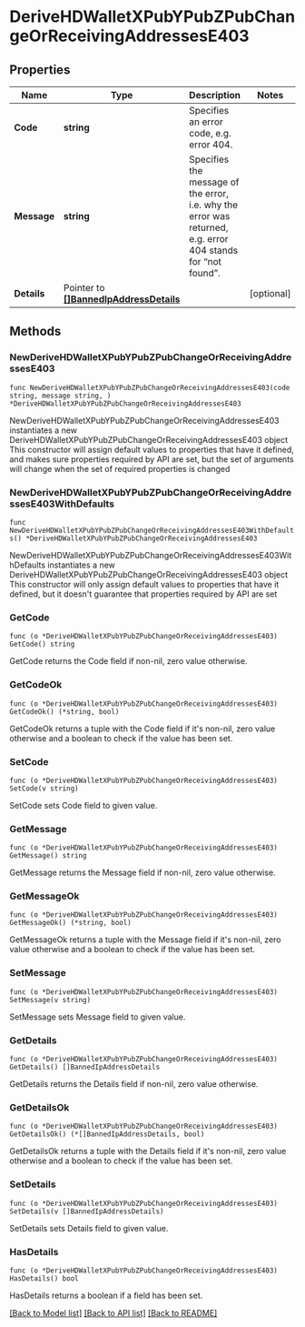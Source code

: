 # DeriveHDWalletXPubYPubZPubChangeOrReceivingAddressesE403

## Properties

Name | Type | Description | Notes
------------ | ------------- | ------------- | -------------
**Code** | **string** | Specifies an error code, e.g. error 404. | 
**Message** | **string** | Specifies the message of the error, i.e. why the error was returned, e.g. error 404 stands for “not found”. | 
**Details** | Pointer to [**[]BannedIpAddressDetails**](BannedIpAddressDetails.md) |  | [optional] 

## Methods

### NewDeriveHDWalletXPubYPubZPubChangeOrReceivingAddressesE403

`func NewDeriveHDWalletXPubYPubZPubChangeOrReceivingAddressesE403(code string, message string, ) *DeriveHDWalletXPubYPubZPubChangeOrReceivingAddressesE403`

NewDeriveHDWalletXPubYPubZPubChangeOrReceivingAddressesE403 instantiates a new DeriveHDWalletXPubYPubZPubChangeOrReceivingAddressesE403 object
This constructor will assign default values to properties that have it defined,
and makes sure properties required by API are set, but the set of arguments
will change when the set of required properties is changed

### NewDeriveHDWalletXPubYPubZPubChangeOrReceivingAddressesE403WithDefaults

`func NewDeriveHDWalletXPubYPubZPubChangeOrReceivingAddressesE403WithDefaults() *DeriveHDWalletXPubYPubZPubChangeOrReceivingAddressesE403`

NewDeriveHDWalletXPubYPubZPubChangeOrReceivingAddressesE403WithDefaults instantiates a new DeriveHDWalletXPubYPubZPubChangeOrReceivingAddressesE403 object
This constructor will only assign default values to properties that have it defined,
but it doesn't guarantee that properties required by API are set

### GetCode

`func (o *DeriveHDWalletXPubYPubZPubChangeOrReceivingAddressesE403) GetCode() string`

GetCode returns the Code field if non-nil, zero value otherwise.

### GetCodeOk

`func (o *DeriveHDWalletXPubYPubZPubChangeOrReceivingAddressesE403) GetCodeOk() (*string, bool)`

GetCodeOk returns a tuple with the Code field if it's non-nil, zero value otherwise
and a boolean to check if the value has been set.

### SetCode

`func (o *DeriveHDWalletXPubYPubZPubChangeOrReceivingAddressesE403) SetCode(v string)`

SetCode sets Code field to given value.


### GetMessage

`func (o *DeriveHDWalletXPubYPubZPubChangeOrReceivingAddressesE403) GetMessage() string`

GetMessage returns the Message field if non-nil, zero value otherwise.

### GetMessageOk

`func (o *DeriveHDWalletXPubYPubZPubChangeOrReceivingAddressesE403) GetMessageOk() (*string, bool)`

GetMessageOk returns a tuple with the Message field if it's non-nil, zero value otherwise
and a boolean to check if the value has been set.

### SetMessage

`func (o *DeriveHDWalletXPubYPubZPubChangeOrReceivingAddressesE403) SetMessage(v string)`

SetMessage sets Message field to given value.


### GetDetails

`func (o *DeriveHDWalletXPubYPubZPubChangeOrReceivingAddressesE403) GetDetails() []BannedIpAddressDetails`

GetDetails returns the Details field if non-nil, zero value otherwise.

### GetDetailsOk

`func (o *DeriveHDWalletXPubYPubZPubChangeOrReceivingAddressesE403) GetDetailsOk() (*[]BannedIpAddressDetails, bool)`

GetDetailsOk returns a tuple with the Details field if it's non-nil, zero value otherwise
and a boolean to check if the value has been set.

### SetDetails

`func (o *DeriveHDWalletXPubYPubZPubChangeOrReceivingAddressesE403) SetDetails(v []BannedIpAddressDetails)`

SetDetails sets Details field to given value.

### HasDetails

`func (o *DeriveHDWalletXPubYPubZPubChangeOrReceivingAddressesE403) HasDetails() bool`

HasDetails returns a boolean if a field has been set.


[[Back to Model list]](../README.md#documentation-for-models) [[Back to API list]](../README.md#documentation-for-api-endpoints) [[Back to README]](../README.md)


